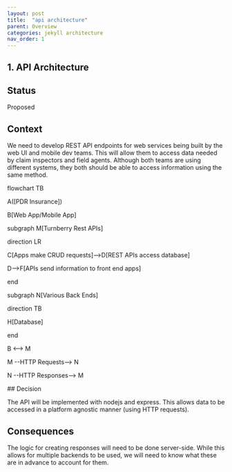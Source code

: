 ```yaml
---
layout: post
title:  "api architecture"
parent: Overview
categories: jekyll architecture
nav_order: 1
---
```

## 1. API Architecture


## Status

Proposed

## Context

We need to develop REST API endpoints for web services being built by the web UI and mobile dev teams. This will allow them to access data needed by claim inspectors and field agents. Although both teams are using different systems, they both should be able to access information using the same method.  

<script src="https://unpkg.com/mermaid@9.1.2/dist/mermaid.min.js"></script>
<div class="mermaid">
flowchart TB

A([PDR Insurance])

B[Web App/Mobile App]



subgraph M[Turnberry Rest APIs]

direction LR

C[Apps make CRUD requests]-->D[REST APIs access database]

D-->F[APIs send information to front end apps]

end



subgraph N[Various Back Ends]

direction TB

H[Database]



end




B <--> M



M --HTTP Requests--> N

N --HTTP Responses--> M
</div>
## Decision

The API will be implemented with nodejs and express. This allows data to be accessed in a platform agnostic manner (using HTTP requests). 

## Consequences

The logic for creating responses will need to be done server-side. While this allows for multiple backends to be used, we will need to know what these are in advance to account for them.
